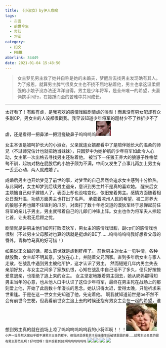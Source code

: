 ```yaml
---
title: 《小淑女》by伊人睽睽
tags:
  - 古言
  - 前世今生
  - 奇幻
  - 将军
category:
  - 扫文
  - Ⅰ强推
abbrlink: 34449
date: 2021-01-04 15:48:50
---
```

<meta name="referrer" content="no-referrer" />

> 女主梦见男主救了她并自称是她的未婚夫，梦醒后去找男主发现确有其人。为了报恩，就算男主脾气很臭女主也不挠不屈地粘着他，男主也拿这温柔倔强的小娘子没办法还洋洋自得。男主是少年将军，是全州唯一的希望，夫妻俩携手同行，在接踵而至的苦难中共同成长。
<!-- more -->

---
太好看了！有甜有虐，是我喜欢的感情戏甜剧情虐的类型！而且没有男女配却有众多副CP，男女主的人设都很戳我。我早该知道少年将军的题材少不了挫折少不了虐，还是看得一把鼻涕一把泪搓破鼻子呜呜呜呜![](/bq/6.gif)

女主本该是被呵护长大的小淑女，父亲就连女婿都看中了是陪伴她长大的温柔的师兄（不过师兄估计也就把她当妹妹），只因梦中为她护航的少年将军如此令人心动，女主第一次出格去寻找男主还粘着他。
被当下一任狼王养大的狼崽子性格桀骜不驯，起初对黏在屁股后的小娘子颇为不满，中间又发生了点事儿再加上男主有一丢丢心动，两人就成婚了。

成婚后男主也开始梦见了前世的事，对梦里的自己居然会追求女主感到十分脸热。与此同时，女主却梦到后续男主退亲，意识到男主并不是真的喜欢她。
醒来后女主烦恼自己似乎嫁错人了，表面上却也没啥变化，依旧宠着男主。感情方面随着相处日渐升温，功绩方面男主也打出了名声。
承载着凉州人民的希望、被二哥养大的狼崽子再也藏不住锋利的爪牙，对面打了数十年老交道的漠狄军终于忌惮起前任将军的亲儿子男主，男主就带着自己的儿郎们冲锋上阵。女主也作为将军夫人拎起匕首，让夫君无后顾之忧。

剧情就是讲男主他们如何打败漠狄军，男女主的感情戏很甜，副cp们的感情戏也很甜（不过男主父母那对也算的话就是挺虐的BE了……呜呜呜呜呜我好想看父母的番外，青梅竹马真的好可惜！）

如果说正文甜的话，那么前世就是虐到肝疼了。
前世男主对女主一见钟情，各种献殷勤，女主却不明其意，没放在心上，并随着父兄回家。直到多年后女主与家人走散，在战乱中遇到男主被他所护，这才认识了男主。
然而短短几年内男主失去亲朋好友，与女主之间多了家族仇恨，心知在战乱中自己活不了多久，便只好按捺爱意退亲，也拒绝了追上来的女主。
女主坚定地跟着男主回去，她从奶妈那得知男主当年的心意，也从他人口中认识了这位少年将军，最终在男主死在战场上的那刻爱上他，开始了此后数十年漫长的思念。她认识得太迟，爱得太晚，只能祈求来世重逢。于是在这一世女主先知道了他，先宠着他。
啊我就知道前世是be不然不会有前世今生梗，但我看前世女主追上去的时候还抱有男女主会在一起的希望，谁想到男主真的就在战场上凉了呜呜呜呜呜呜我的小将军啊！！！![](/bq/IMG_7720.JPG)
<font size=1>小声一提虽然大家似乎都不满男主父亲的样子，但我还是想看男主母亲重生后破镜重圆的梗……就男主父亲真的很有男主那范儿啊！好可惜啊！我不想看到BE啊呜呜呜呜呜呜</font>
![](https://wx2.sinaimg.cn/mw690/0069kFhhgy1gmblxryiguj30n01dskjm.jpg)
![](https://wx2.sinaimg.cn/mw690/0069kFhhgy1gmblxtnq6oj30n01dsnpe.jpg)
![](https://wx4.sinaimg.cn/mw690/0069kFhhgy1gmblxuo3xyj30n01dsnpe.jpg)
![](https://wx1.sinaimg.cn/mw690/0069kFhhgy1gmblxvo48rj30n01dsnpe.jpg)